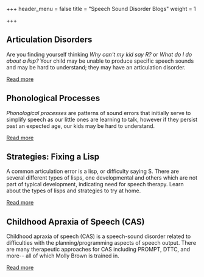 +++
header_menu = false
title = "Speech Sound Disorder Blogs"
weight = 1

+++
## Articulation Disorders

Are you finding yourself thinking _Why can't my kid say R?_ or _What do I do about a lisp?_ Your child may be unable to produce specific speech sounds and may be hard to understand; they may have an articulation disorder.

[Read more](/Articulation-Disorders-and-Milestones)

## Phonological Processes

_Phonological processes_ are patterns of sound errors that initially serve to simplify speech as our little ones are learning to talk, however if they persist past an expected age, our kids may be hard to understand.

[Read more](/Phonological-Processes-and-Milestones)

## Strategies: Fixing a Lisp

A common articulation error is a lisp, or difficulty saying S. There are several different types of lisps, one developmental and others which are not part of typical development, indicating need for speech therapy. Learn about the types of lisps and strategies to try at home.

[Read more](/what-to-do-when-your-child-has-a-lisp)

## Childhood Apraxia of Speech (CAS)

Childhood apraxia of speech (CAS) is a speech-sound disorder related to difficulties with the planning/programming aspects of speech output. There are many therapeutic approaches for CAS including PROMPT, DTTC, and more-- all of which Molly Brown is trained in.

[Read more](/childhood-apraxia-of-speech-cas)